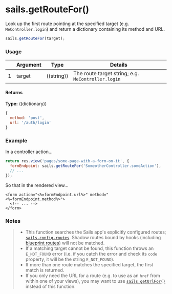 # sails.getRouteFor()

Look up the first route pointing at the specified target (e.g. `MeController.login`) and return a dictionary containing its method and URL.



```javascript
sails.getRouteFor(target);
```


### Usage

|   |          Argument           | Type                | Details
|---| --------------------------- | ------------------- | -----------
| 1 |        target               | ((string))          | The route target string; e.g. `MeController.login`


#### Returns

**Type:** ((dictionary))

```javascript
{
  method: 'post',
  url: '/auth/login'
}
```



### Example

In a controller action...
```javascript
return res.view('pages/some-page-with-a-form-on-it', {
  formEndpoint: sails.getRouteFor('SomeotherController.someAction'),
  // ...
});
```

So that in the rendered view...
```ejs
<form action="<%=formEndpoint.url%>" method="<%=formEndpoint.method%>">
  <!-- ... -->
</form>
```

### Notes
> - This function searches the Sails app's explicitly configured routes; [`sails.config.routes`](http://sailsjs.org/documentation/reference/configuration/sails-config-routes).  Shadow routes bound by hooks (including [blueprint routes](http://sailsjs.org/documentation/reference/blueprint-api#?blueprint-routes)) will not be matched.
> - If a matching target cannot be found, this function throws an `E_NOT_FOUND` error (i.e. if you catch the error and check its `code` property, it will be the string `E_NOT_FOUND`).
> - If more than one route matches the specified target, the first match is returned.
> - If you only need the URL for a route (e.g. to use as an `href` from within one of your views), you may want to use [`sails.getUrlFor()`]() instead of this function.

<docmeta name="displayName" value="sails.getRouteFor()">
